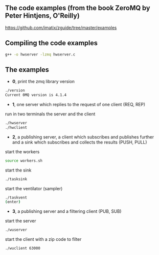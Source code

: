 The code examples (from the book ZeroMQ by Peter Hintjens, O'Reilly)
--------------------------------------------------------------------

https://github.com/imatix/zguide/tree/master/examples

Compiling the code examples
---------------------------

```bash
g++ -o hwserver -lzmq hwserver.c
```

The examples
------------

- **0**, print the zmq library version

```bash
./version
Current 0MQ version is 4.1.4
```
- **1**, one server which replies to the request of one client (REQ, REP)

run in two terminals the server and the client

```bash
./hwserver
./hwclient
```

- **2**, a publishing server, a client which subscribes and publishes further and a sink which subscribes and collects the results (PUSH, PULL)

start the workers

```bash
source workers.sh
```

start the sink

```bash
./tasksink
```

start the ventilator (sampler)

```bash
./taskvent
(enter)
```

- **3**, a publishing server and a filtering client (PUB, SUB)

start the server

```bash
./wuserver
```

start the client with a zip code to filter

```bash
./wuclient 63000
```

